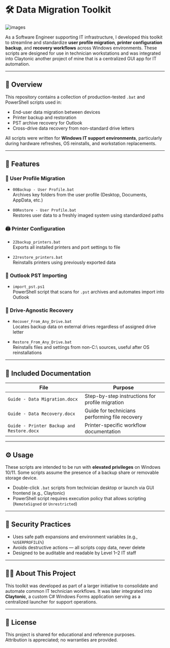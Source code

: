 # 🛠️ Data Migration Toolkit

![images](https://github.com/Erebonia/Data-Migration/assets/52137104/f6fc75c6-52ec-424b-8579-b70fa26f9023)

As a Software Engineer supporting IT infrastructure, I developed this toolkit to streamline and standardize **user profile migration**, **printer configuration backup**, and **recovery workflows** across Windows environments. These scripts are designed for use in technician workstations and was integrated into Claytonic another project of mine that is a centralized GUI app for IT automation.

---

## 🧠 Overview

This repository contains a collection of production-tested `.bat` and PowerShell scripts used in:

- End-user data migration between devices
- Printer backup and restoration
- PST archive recovery for Outlook
- Cross-drive data recovery from non-standard drive letters

All scripts were written for **Windows IT support environments**, particularly during hardware refreshes, OS reinstalls, and workstation replacements.

---

## 🚀 Features

### 🔁 User Profile Migration
- `00Backup - User Profile.bat`  
  Archives key folders from the user profile (Desktop, Documents, AppData, etc.)

- `00Restore - User Profile.bat`  
  Restores user data to a freshly imaged system using standardized paths

### 🖨️ Printer Configuration
- `22backup_printers.bat`  
  Exports all installed printers and port settings to file

- `22restore_printers.bat`  
  Reinstalls printers using previously exported data

### 🧾 Outlook PST Importing
- `import_pst.ps1`  
  PowerShell script that scans for `.pst` archives and automates import into Outlook

### 💽 Drive-Agnostic Recovery
- `Recover_From_Any_Drive.bat`  
  Locates backup data on external drives regardless of assigned drive letter

- `Restore_From_Any_Drive.bat`  
  Reinstalls files and settings from non-C:\ sources, useful after OS reinstallations

---

## 📂 Included Documentation

| File                                      | Purpose                                 |
|-------------------------------------------|-----------------------------------------|
| `Guide - Data Migration.docx`             | Step-by-step instructions for profile migration |
| `Guide - Data Recovery.docx`              | Guide for technicians performing file recovery |
| `Guide - Printer Backup and Restore.docx` | Printer-specific workflow documentation  |

---

## ⚙️ Usage

These scripts are intended to be run with **elevated privileges** on Windows 10/11. Some scripts assume the presence of a backup share or removable storage device.

- Double-click `.bat` scripts from technician desktop or launch via GUI frontend (e.g., Claytonic)
- PowerShell script requires execution policy that allows scripting (`RemoteSigned` or `Unrestricted`)

---

## 🔐 Security Practices

- Uses safe path expansions and environment variables (e.g., `%USERPROFILE%`)
- Avoids destructive actions — all scripts copy data, never delete
- Designed to be auditable and readable by Level 1–2 IT staff

---

## 👨‍💻 About This Project

This toolkit was developed as part of a larger initiative to consolidate and automate common IT technician workflows. It was later integrated into **Claytonic**, a custom C# Windows Forms application serving as a centralized launcher for support operations.

---

## 📄 License

This project is shared for educational and reference purposes.  
Attribution is appreciated; no warranties are provided.


